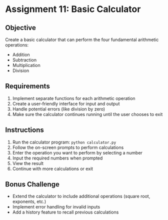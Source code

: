 # Assignment 11: Basic Calculator

## Objective
Create a basic calculator that can perform the four fundamental arithmetic operations:
- Addition
- Subtraction
- Multiplication
- Division

## Requirements
1. Implement separate functions for each arithmetic operation
2. Create a user-friendly interface for input and output
3. Handle potential errors (like division by zero)
4. Make sure the calculator continues running until the user chooses to exit

## Instructions
1. Run the calculator program: `python calculator.py`
2. Follow the on-screen prompts to perform calculations
3. Enter the operation you want to perform by selecting a number
4. Input the required numbers when prompted
5. View the result
6. Continue with more calculations or exit

## Bonus Challenge
- Extend the calculator to include additional operations (square root, exponents, etc.)
- Implement error handling for invalid inputs
- Add a history feature to recall previous calculations
